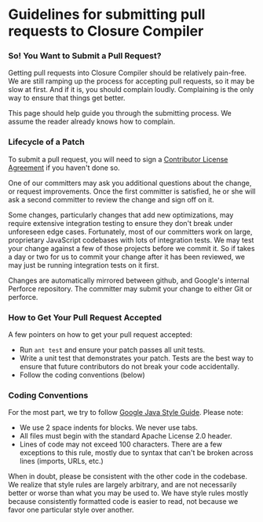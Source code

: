 # Guidelines for submitting pull requests to Closure Compiler

### So! You Want to Submit a Pull Request?

Getting pull requests into Closure Compiler should be relatively pain-free. We are still ramping up the process for accepting pull requests, so it may be slow at first. And if it is, you should complain loudly. Complaining is the only way to ensure that things get better. 

This page should help guide you through the submitting process. We assume the reader already knows how to complain.

### Lifecycle of a Patch

To submit a pull request, you will need to sign a [Contributor License Agreement](https://github.com/google/closure-compiler#submitting-patches) if you haven't done so. 

One of our committers may ask you additional questions about the change, or request improvements. Once the first committer is satisfied, he or she will ask a second committer to review the change and sign off on it.

Some changes, particularly changes that add new optimizations, may require extensive integration testing to ensure they don't break under unforeseen edge cases. Fortunately, most of our committers work on large, proprietary JavaScript codebases with lots of integration tests. We may test your change against a few of those projects before we commit it. So if takes a day or two for us to commit your change after it has been reviewed, we may just be running integration tests on it first.

Changes are automatically mirrored between github, and Google's internal Perforce repository. The committer may submit your change to either Git or perforce.


### How to Get Your Pull Request Accepted

A few pointers on how to get your pull request accepted:
- Run `ant test` and ensure your patch passes all unit tests.
- Write a unit test that demonstrates your patch. Tests are the best way to ensure that future contributors do not break your code accidentally.
- Follow the coding conventions (below)

### Coding Conventions

For the most part, we try to follow [Google Java Style Guide](https://google.github.io/styleguide/javaguide.html). Please note:

- We use 2 space indents for blocks. We never use tabs.
- All files must begin with the standard Apache License 2.0 header.
- Lines of code may not exceed 100 characters. There are a few exceptions to this rule, mostly due to syntax that can't be broken across lines (imports, URLs, etc.)

When in doubt, please be consistent with the other code in the codebase. We realize that style rules are largely arbitrary, and are not necessarily better or worse than what you may be used to. We have style rules mostly because consistently formatted code is easier to read, not because we favor one particular style over another.
